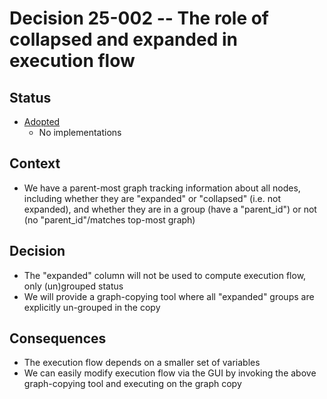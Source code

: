 # Decision 25-002 -- The role of collapsed and expanded in execution flow 

## Status

- [Adopted](https://github.com/JNmpi/pyiron_core/pull/57)
  - No implementations


## Context

- We have a parent-most graph tracking information about all nodes, including whether they are "expanded" or "collapsed" (i.e. not expanded), and whether they are in a group (have a "parent_id") or not (no "parent_id"/matches top-most graph)


## Decision

- The "expanded" column will not be used to compute execution flow, only (un)grouped status
- We will provide a graph-copying tool where all "expanded" groups are explicitly un-grouped in the copy


## Consequences

- The execution flow depends on a smaller set of variables
- We can easily modify execution flow via the GUI by invoking the above graph-copying tool and executing on the graph copy

